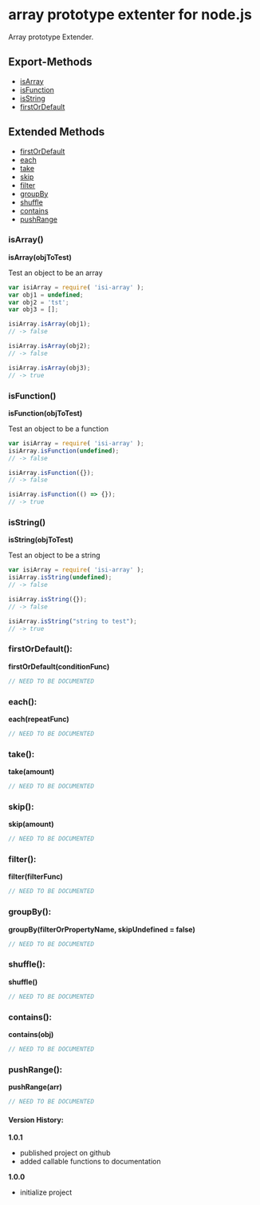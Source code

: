 array prototype extenter for node.js
====================================

Array prototype Extender.
 
Export-Methods
--------------
- [isArray](#isArray)
- [isFunction](#isFunction)
- [isString](#isString)
- [firstOrDefault](#firstOrDefault)

Extended Methods
----------------
- [firstOrDefault](#firstOrDefault)
- [each](#each)
- [take](#take)
- [skip](#skip)
- [filter](#filter)
- [groupBy](#groupBy)
- [shuffle](#shuffle)
- [contains](#contains)
- [pushRange](#pushRange)
 
### isArray()
**isArray(objToTest)**

Test an object to be an array

```javascript
var isiArray = require( 'isi-array' );
var obj1 = undefined;
var obj2 = 'tst';
var obj3 = [];

isiArray.isArray(obj1);
// -> false

isiArray.isArray(obj2);
// -> false

isiArray.isArray(obj3);
// -> true
```

### isFunction()
**isFunction(objToTest)**

Test an object to be a function

```javascript
var isiArray = require( 'isi-array' );
isiArray.isFunction(undefined);
// -> false

isiArray.isFunction({});
// -> false

isiArray.isFunction(() => {});
// -> true
```

### isString()
**isString(objToTest)**

Test an object to be a string

```javascript
var isiArray = require( 'isi-array' );
isiArray.isString(undefined);
// -> false

isiArray.isString({});
// -> false

isiArray.isString("string to test");
// -> true
```

### firstOrDefault():
**firstOrDefault(conditionFunc)**

```javascript
// NEED TO BE DOCUMENTED
```

### each():
**each(repeatFunc)**

```javascript
// NEED TO BE DOCUMENTED
```

### take():
**take(amount)**

```javascript
// NEED TO BE DOCUMENTED
```

### skip():
**skip(amount)**

```javascript
// NEED TO BE DOCUMENTED
```

### filter():
**filter(filterFunc)**

```javascript
// NEED TO BE DOCUMENTED
```

### groupBy():
**groupBy(filterOrPropertyName, skipUndefined = false)**

```javascript
// NEED TO BE DOCUMENTED
```

### shuffle():
**shuffle()**

```javascript
// NEED TO BE DOCUMENTED
```

### contains():
**contains(obj)**

```javascript
// NEED TO BE DOCUMENTED
```

### pushRange():
**pushRange(arr)**

```javascript
// NEED TO BE DOCUMENTED
```

#### Version History:
**1.0.1**
- published project on github
- added callable functions to documentation

**1.0.0**
- initialize project